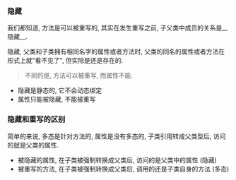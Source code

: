 ### 隐藏
我们都知道, 方法是可以被重写的, 其实在发生重写之前, 子父类中成员的关系是__隐藏__.

隐藏, 父类和子类拥有相同名字的属性或者方法时, 父类的同名的属性或者方法在形式上就"看不见了", 但实际是还是存在的.

> 不同的是, 方法可以被重写, 而属性不能.

- 隐藏是静态的, 它不会动态绑定
- 属性只能被隐藏, 不能被重写

### 隐藏和重写的区别
简单的来说, 多态是针对方法的, 属性是没有多态的, 子类引用转成父类型后, 访问的就是父类的属性.

- 被隐藏的属性, 在子类被强制转换成父类后, 访问的是父类中的属性 (隐藏)
- 被重写的方法, 在子类被强制转换成父类后, 调用的还是子类自身的方法 (多态)
